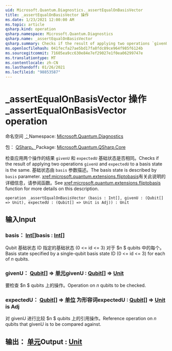 ```yaml
---
uid: Microsoft.Quantum.Diagnostics._assertEqualOnBasisVector
title: _assertEqualOnBasisVector 操作
ms.date: 1/23/2021 12:00:00 AM
ms.topic: article
qsharp.kind: operation
qsharp.namespace: Microsoft.Quantum.Diagnostics
qsharp.name: _assertEqualOnBasisVector
qsharp.summary: Checks if the result of applying two operations `givenU` and `expectedU` to a basis state is the same. The basis state is described by `basis` parameter. See <xref:microsoft.quantum.extensions.fliptobasis> function for more details on this description.
ms.openlocfilehash: 041fecfa27ae5bd17fa8fdc89ce964f985f6124b
ms.sourcegitcommit: 71605ea9cc630e84e7ef29027e1f0ea06299747e
ms.translationtype: MT
ms.contentlocale: zh-CN
ms.lasthandoff: 01/26/2021
ms.locfileid: "98853587"
---
```

# <a name="_assertequalonbasisvector-operation"></a><span data-ttu-id="303bc-102">_assertEqualOnBasisVector 操作</span><span class="sxs-lookup"><span data-stu-id="303bc-102">_assertEqualOnBasisVector operation</span></span>

<span data-ttu-id="303bc-103">命名空间 [：](xref:Microsoft.Quantum.Diagnostics)</span><span class="sxs-lookup"><span data-stu-id="303bc-103">Namespace: [Microsoft.Quantum.Diagnostics](xref:Microsoft.Quantum.Diagnostics)</span></span>

<span data-ttu-id="303bc-104">包： [QSharp。](https://nuget.org/packages/Microsoft.Quantum.QSharp.Core)</span><span class="sxs-lookup"><span data-stu-id="303bc-104">Package: [Microsoft.Quantum.QSharp.Core](https://nuget.org/packages/Microsoft.Quantum.QSharp.Core)</span></span>


<span data-ttu-id="303bc-105">检查应用两个操作的结果 `givenU` 和 `expectedU` 基础状态是否相同。</span><span class="sxs-lookup"><span data-stu-id="303bc-105">Checks if the result of applying two operations `givenU` and `expectedU` to a basis state is the same.</span></span> <span data-ttu-id="303bc-106">基础状态由 `basis` 参数描述。</span><span class="sxs-lookup"><span data-stu-id="303bc-106">The basis state is described by `basis` parameter.</span></span>
<span data-ttu-id="303bc-107"><xref:microsoft.quantum.extensions.fliptobasis>有关此说明的详细信息，请参阅函数。</span><span class="sxs-lookup"><span data-stu-id="303bc-107">See <xref:microsoft.quantum.extensions.fliptobasis> function for more details on this description.</span></span>

```qsharp
operation _assertEqualOnBasisVector (basis : Int[], givenU : (Qubit[] => Unit), expectedU : (Qubit[] => Unit is Adj)) : Unit
```


## <a name="input"></a><span data-ttu-id="303bc-108">输入</span><span class="sxs-lookup"><span data-stu-id="303bc-108">Input</span></span>

### <a name="basis--int"></a><span data-ttu-id="303bc-109">basis： [Int](xref:microsoft.quantum.lang-ref.int)[]</span><span class="sxs-lookup"><span data-stu-id="303bc-109">basis : [Int](xref:microsoft.quantum.lang-ref.int)[]</span></span>

<span data-ttu-id="303bc-110">Qubit 基础状态 ID 指定的基础状态 (0 <= id <= 3) 对于 $n $ qubits 中的每个。</span><span class="sxs-lookup"><span data-stu-id="303bc-110">Basis state specified by a single-qubit basis state ID (0 <= id <= 3) for each of $n$ qubits.</span></span>


### <a name="givenu--qubit--unit"></a><span data-ttu-id="303bc-111">givenU： [Qubit](xref:microsoft.quantum.lang-ref.qubit)[] => [单元](xref:microsoft.quantum.lang-ref.unit)</span><span class="sxs-lookup"><span data-stu-id="303bc-111">givenU : [Qubit](xref:microsoft.quantum.lang-ref.qubit)[] => [Unit](xref:microsoft.quantum.lang-ref.unit)</span></span> 

<span data-ttu-id="303bc-112">要检查 $n $ qubits 上的操作。</span><span class="sxs-lookup"><span data-stu-id="303bc-112">Operation on $n$ qubits to be checked.</span></span>


### <a name="expectedu--qubit--unit--is-adj"></a><span data-ttu-id="303bc-113">expectedU： [Qubit](xref:microsoft.quantum.lang-ref.qubit)[] => [单位](xref:microsoft.quantum.lang-ref.unit)  为形容词</span><span class="sxs-lookup"><span data-stu-id="303bc-113">expectedU : [Qubit](xref:microsoft.quantum.lang-ref.qubit)[] => [Unit](xref:microsoft.quantum.lang-ref.unit)  is Adj</span></span>

<span data-ttu-id="303bc-114">对 givenU 进行比较 $n $ qubits 上的引用操作。</span><span class="sxs-lookup"><span data-stu-id="303bc-114">Reference operation on $n$ qubits that givenU is to be compared against.</span></span>



## <a name="output--unit"></a><span data-ttu-id="303bc-115">输出： [单元](xref:microsoft.quantum.lang-ref.unit)</span><span class="sxs-lookup"><span data-stu-id="303bc-115">Output : [Unit](xref:microsoft.quantum.lang-ref.unit)</span></span>

